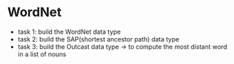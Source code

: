 # WordNet

* task 1: build the WordNet data type
* task 2: build the SAP(shortest ancestor path) data type
* task 3: build the Outcast data type -> to compute the most distant word in a list of nouns
